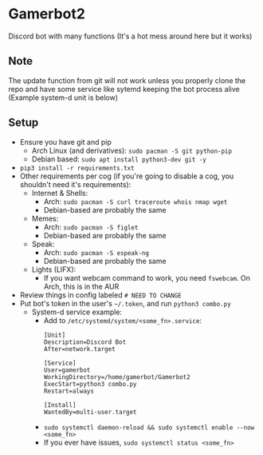 # Gamerbot2
Discord bot with many functions
(It's a hot mess around here but it works)

## Note
The update function from git will not work unless you properly clone the repo and have some service like sytemd keeping the bot process alive (Example system-d unit is below)

## Setup
* Ensure you have git and pip
    * Arch Linux (and derivatives): `sudo pacman -S git python-pip`
    * Debian based: `sudo apt install python3-dev git -y`
* `pip3 install -r requirements.txt`
* Other requirements per cog (if you're going to disable a cog, you shouldn't need it's requirements):
    * Internet & Shells:
        * Arch: `sudo pacman -S curl traceroute whois nmap wget` 
        * Debian-based are probably the same
    * Memes:
        * Arch: `sudo pacman -S figlet`
        * Debian-based are probably the same
    * Speak:
        * Arch: `sudo pacman -S espeak-ng`
        * Debian-based are probably the same
    * Lights (LIFX):
        * If you want webcam command to work, you need `fswebcam`. On Arch, this is in the AUR
* Review things in config labeled `# NEED TO CHANGE`
* Put bot's token in the user's `~/.token`, and run `python3 combo.py`
    * System-d service example:
        * Add to `/etc/systemd/system/<some_fn>.service`:
            ```
            [Unit]
            Description=Discord Bot
            After=network.target

            [Service]
            User=gamerbot
            WorkingDirectory=/home/gamerbot/Gamerbot2
            ExecStart=python3 combo.py
            Restart=always

            [Install]
            WantedBy=multi-user.target
            ```
        * `sudo systemctl daemon-reload && sudo systemctl enable --now <some_fn>`
        * If you ever have issues, `sudo systemctl status <some_fn>`
        
